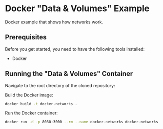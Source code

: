 # Docker "Data & Volumes" Example

Docker example that shows how networks work.

## Prerequisites

Before you get started, you need to have the following tools installed:

- Docker

## Running the "Data & Volumes" Container

Navigate to the root directory of the cloned repository:

Build the Docker image:

```bash
docker build -t docker-networks .
```

Run the Docker container:

```bash
docker run -d -p 8080:3000 --rm --name docker-networks docker-networks
```
